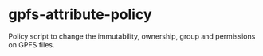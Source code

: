 # gpfs-attribute-policy
Policy script to change the immutability, ownership, group and permissions on GPFS files.
